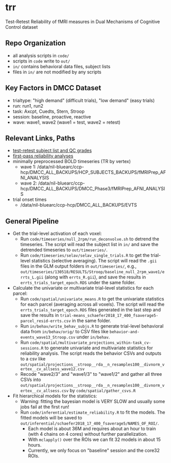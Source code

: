 # trr

Test-Retest Reliability of fMRI measures in Dual Mechanisms of Cognitive Control dataset

## Repo Organization

- all analysis scripts in `code/`
- scripts in `code` write to `out/`
- `in/` contains behavioral data files, subject lists
- files in `in/` are not modified by any scripts

## Key Factors in DMCC Dataset

- trialtype: "high demand" (difficult trials), "low demand" (easy trials)
- run: run1, run2
- task: Axcpt, Cuedts, Stern, Stroop
- session: baseline, proactive, reactive
- wave: wave1, wave2 (wave1 = test, wave2 = retest)

## Relevant Links, Paths

- [test-retest subject list and QC grades](https://3.basecamp.com/3758557/buckets/3792852/messages/4106700214)
- [first-pass reliability analyses](https://3.basecamp.com/3758557/buckets/3792852/messages/3983554628)
- minimally preprocessed BOLD timeseries (TR by vertex)
  - wave 1: /data/nil-bluearc/ccp-hcp/DMCC_ALL_BACKUPS/HCP_SUBJECTS_BACKUPS/fMRIPrep_AFNI_ANALYSIS
  - wave 2: /data/nil-bluearc/ccp-hcp/DMCC_ALL_BACKUPS/DMCC_Phase3/fMRIPrep_AFNI_ANALYSIS
- trial onset times
  - /data/nil-bluearc/ccp-hcp/DMCC_ALL_BACKUPS/EVTS

## General Pipeline

- Get the trial-level activation of each voxel:
  - Run `code/timeseries/null_2rpm/run_deconvolve.sh` to detrend the timeseries. The script will read the subject list in `in/` and save the detrended timeseries to `out/timeseries/`.
  - Run `code/timeseries/selav/selav_single_trials.R` to get the trial-level statistics (selective averaging). The script will read the `.gii` files in the GLM output folders in `out/timeseries/`, e.g., `out/timeseries/130518/RESULTS/Stroop/baseline_null_2rpm_wave1/errts_L.gii` (along with `errts_R.gii`), and save the results in `errts_trials_target_epoch.RDS` under the same folder.
- Calculate the univariate or multivariate trial-level statistics for each parcel:
  - Run `code/spatial/univariate_means.R` to get the univariate statistics for each parcel (averaging across all voxels). The script will read the `errts_trials_target_epoch.RDS` files generated in the last step and save the results in `trial-means_schaefer2018_17_400_fsaverage5-parcel_resid-errts.csv` in the same folder.
  - Run `in/behav/write_behav_subjs.R` to generate trial-level behavioral data from `in/behav/orig/` to CSV files like `behavior-and-events_wave13_Stroop.csv` under `in/behav`.
  - Run `code/spatial/multivariate_projections_within-task_cv-sessions.R` to generate univariate and multivariate statistics for reliability analysis. The script reads the behavior CSVs and outputs to a csv like `out/spatial/projections__stroop__rda__n_resamples100__divnorm_vertex__cv_allsess_wave12.csv`
  - Recode "wave2/3" and "wave1/3" to "wave1/2" and gather all three CSVs into `out/spatial/projections__stroop__rda__n_resamples100__divnorm_vertex__cv_allsess.csv` by `code/spatial/gather_csvs.R`
- Fit hierarchical models for the statistics:
  - Warning: fitting the bayesian model is VERY SLOW and usually some jobs fail at the first run!
  - Run `code/inferential/estimate_reliability.R` to fit the models. The fitted models will be saved to `out/inferential/schaefer2018_17_400_fsaverage5/NAMES_OF_ROI/`.
    - Each model is about 36M and requires about an hour to train (with 4 chains on 4 cores) without further parallelization.
    - With `mclapply()` over the ROIs we can fit 32 models in about 15 hours. 
    - Currently, we only focus on "baseline" session and the core32 ROIs.